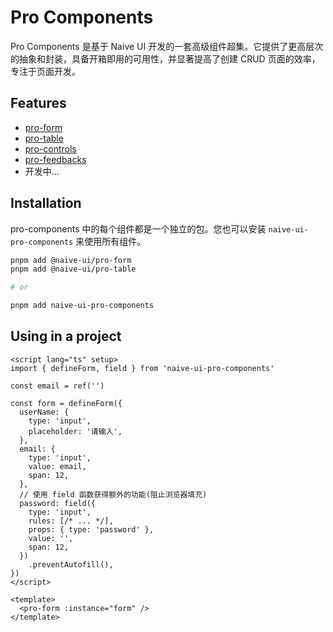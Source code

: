 # Pro Components

Pro Components 是基于 Naive UI 开发的一套高级组件超集。它提供了更高层次的抽象和封装，具备开箱即用的可用性，并显著提高了创建 CRUD 页面的效率，专注于页面开发。

## Features

- [pro-form](/)
- [pro-table](/)
- [pro-controls](/)
- [pro-feedbacks](/)
- 开发中...

## Installation

pro-components 中的每个组件都是一个独立的包。您也可以安装 `naive-ui-pro-components` 来使用所有组件。

```sh
pnpm add @naive-ui/pro-form
pnpm add @naive-ui/pro-table

# or

pnpm add naive-ui-pro-components
```

## Using in a project

```vue
<script lang="ts" setup>
import { defineForm, field } from 'naive-ui-pro-components'

const email = ref('')

const form = defineForm({
  userName: {
    type: 'input',
    placeholder: '请输入',
  },
  email: {
    type: 'input',
    value: email,
    span: 12,
  },
  // 使用 field 函数获得额外的功能(阻止浏览器填充)
  password: field({
    type: 'input',
    rules: [/* ... */],
    props: { type: 'password' },
    value: '',
    span: 12,
  })
    .preventAutofill(),
})
</script>

<template>
  <pro-form :instance="form" />
</template>
```